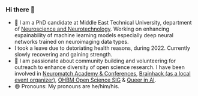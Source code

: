 ### Hi there  👋

<!--
**i-am-mel-dev/i-am-mel-dev** is a ✨ _special_ ✨ repository because its `README.md` (this file) appears on your GitHub profile.-->
- 💬 I am a PhD candidate at  Middle East Technical University, department of [Neuroscience and Neurotechnology](https://nsnt.metu.edu.tr/). Working on enhancing expainability of machine learning models especially deep neural networks trained on neuroimaging data types. 
-  I took a leave due to detoriating health reasons, during 2022. Currently slowly recovering and gaining strength.
- 👯 I am passionate about community building and volunteering for outreach to enhance diversity of open science research. I have been involved in [Neuromatch Academy & Conferences](https://academy.neuromatch.io/), [Brainhack (as a local event organizer)](https://brainhack.org/), [OHBM Open Science SIG](https://ossig.netlify.app/) & [Queer in AI](https://sites.google.com/view/queer-in-ai/).
- 😄 Pronouns: My pronouns are he/him/his.
